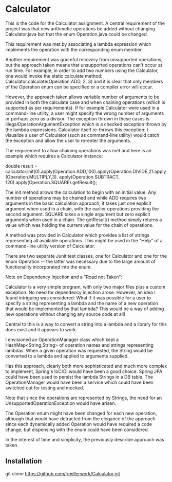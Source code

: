 # Calculator 

This is the code for the Calculator assignment. A central requirement of
the project was that new arithmetic operations be added without changing
Calculator.java but that the enum Operation.java could be changed.

This requirement was met by associating a lambda expression which implements
the operation with the corresponding enum member.

Another requirement was graceful recovery from unsupported operations, but the
approach taken means that unsupported operations can't occur at run time.
For example, in order to add two numbers using the Calculator, one would
invoke the static calculate method: Calculator.calculate(Operation.ADD, 2, 3)
and it is clear that only members of the Operation enum can be specified or
a compiler error will occur.

However, the approach taken allows variable number of arguments to be provided in both
the calculate case and when chaining operations (which is supported as per requirements).
If for example Calculator were used in a command-line utility, a user might specify the
wrong number of arguments or perhaps zero as a divisor. The exception thrown in these
cases is IllegalOperationArgumentException which is a checked exception thrown by
the lambda expressions. Calculator itself re-throws this exception: I visualize
a user of Calculator (such as command-line utility) would catch the exception and
allow the user to re-enter the arguments.

The requirement to allow chaining operations was met and here is an example which requires a Calculator instance:

double result = calculator.init(0).apply(Operation.ADD,100).apply(Operation.DIVIDE,2).apply(Operation.MULTIPLY,3).
    	apply(Operation.SUBTRACT, 120).apply(Operation.SQUARE).getResult();
    	
The init method allows the calculation to begin with an initial value. Any number of operations may be chained
and while ADD requires two arguments in the basic calculation approach, it takes just one explicit argument
when used in a chain, with the earlier operations providing the second argument. SQUARE takes a single argument
but zero explicit arguments when used in a chain. The getResult() method simply returns a value which was
holding the current value for the chain of operations.

A method was provided in Calculator which provides a list of strings representing all available operations. This
might be used in the "Help" of a command-line utility version of Calculator.

There are two separate Junit test classes, one for Calculator and one for the enum Operation -- the latter was
necessary due to the large amount of functionality incorporated into the enum.

Note on Dependency Injection and a "Road not Taken":

Calculator is a very simple program, with only two major files plus a custom exception. No need for dependency
injection arose. However, an idea I found intriguing was considered: What if it was possible for a user
to specify a string representing a lambda and the name of a new operation that would be implemented by that
lambda? This would be a way of adding new operations without changing any source code at all!

Central to this is a way to convert a string into a lambda and a library for this does exist and it appears to work.

I envisioned an OperationManager class which kept a HashMap<String,String> of operation names and strings
representing lambdas. When a given operation was requested, the String would be converted to a lambda and
applied to arguments supplied.

Has this approach, clearly both more sophisticated and much more complex to implement, Spring's IoC/DI would
have been a good choice. Spring JPA could have been used to persist the lambda Strings in a DB table. The 
OperationManager would have been a service which could have been switched out for testing and mocked.

Note that since the operations are represented by Strings, the need for an UnsupportedOperationException would
have arisen.

The Operation enum might have been changed for each new operation, although that would have detracted from the elegance of the approach since each dynamically added Operation would have required a code change, but dispensing
with the enum could have been considered.

In the interest of time and simplicity, the previously describe approach was taken.

## Installation

git clone https://github.com/jrmillerwork/Calculator.git
